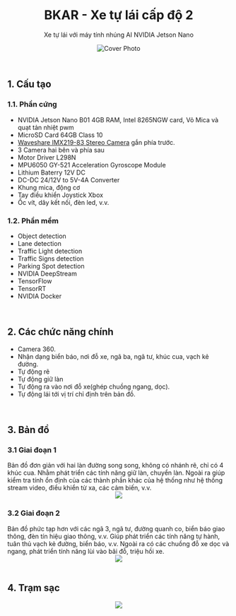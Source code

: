 <div  align="center">
<h1><b>BKAR - Xe tự lái cấp độ 2</b></h1>
<p>Xe tự lái với máy tính nhúng AI NVIDIA Jetson Nano</p>

![Cover Photo](images/gif/cover.gif)
</div>

<br>
<h2><b>1. Cấu tạo</b></h2>
<h3><b>1.1. Phần cứng</b></h3>
<ul>
<li>NVIDIA Jetson Nano B01 4GB RAM, Intel 8265NGW card, Vỏ Mica và quạt tản nhiệt pwm</li>
<li>MicroSD Card 64GB Class 10</li>
<li><a href="https://www.waveshare.com/imx219-83-stereo-camera.htm">Waveshare IMX219-83 Stereo Camera</a> gắn phía trước.</li>
<li>3 Camera hai bên và phía sau</li>
<li>Motor Driver L298N</li>
<li>MPU6050 GY-521 Acceleration Gyroscope Module</li>
<li>Lithium Baterry 12V DC</li>
<li>DC-DC 24/12V to 5V-4A Converter</li>
<li>Khung mica, động cơ</li>
<li>Tay điều khiển Joystick Xbox</li>
<li>Ốc vít, dây kết nối, đèn led, v.v.</li>
</ul>
<h3><b>1.2. Phần mềm</b></h3>
<ul>
<li>Object detection</li>
<li>Lane detection</li>
<li>Traffic Light detection</li>
<li>Traffic Signs detection</li>
<li>Parking Spot detection</li>
<li>NVIDIA DeepStream</li>
<li>TensorFlow</li>
<li>TensorRT</li>
<li>NVIDIA Docker</li>
</ul>

<br>
<h2><b>2. Các chức năng chính</b></h2>
<ul>
<li>Camera 360.</li>
<li>Nhận dạng biển báo, nơi đỗ xe, ngã ba, ngã tư, khúc cua, vạch kẻ đường.</li>
<li>Tự động rẽ</li>
<li>Tự động giữ làn</li>
<li>Tự động ra vào nơi đỗ xe(ghép chuồng ngang, dọc).</li>
<li>Tự động lái tới vị trí chỉ định trên bản đồ.</li>
</ul>

<br>
<h2><b>3. Bản đồ</b></h2>
<h3><b>3.1 Giai đoạn 1</b></h3>
Bản đồ đơn giản với hai làn đường song song, không có nhánh rẽ, chỉ có 4 khúc cua. Nhằm phát triển các tính năng giữ làn, chuyển làn. Ngoài ra giúp kiểm tra tính ổn định của các thành phần khác của hệ thống như hệ thống stream video, điều khiển từ xa, các cảm biến, v.v.
<div align="center">
    <image src="./images/Map2.jpg">
</div>
<h3><b>3.2 Giai đoạn 2</b></h3>
Bản đồ phức tạp hơn với các ngã 3, ngã tư, đường quanh co, biển báo giao thông, đèn tín hiệu giao thông, v.v. Giúp phát triển các tính năng tự hành, tuân thủ vạch kẻ đường, biển báo, v.v. Ngoài ra có các chuồng đỗ xe dọc và ngang, phát triển tính năng lùi vào bãi đỗ, triệu hồi xe.
<div align="center">
    <image src="./images/Map.jpg">
</div>

<br>
<h2><b>4. Trạm sạc</b></h2>
<div align="center">
    <image src="./images/ChargingStation.jpg">
</div>
